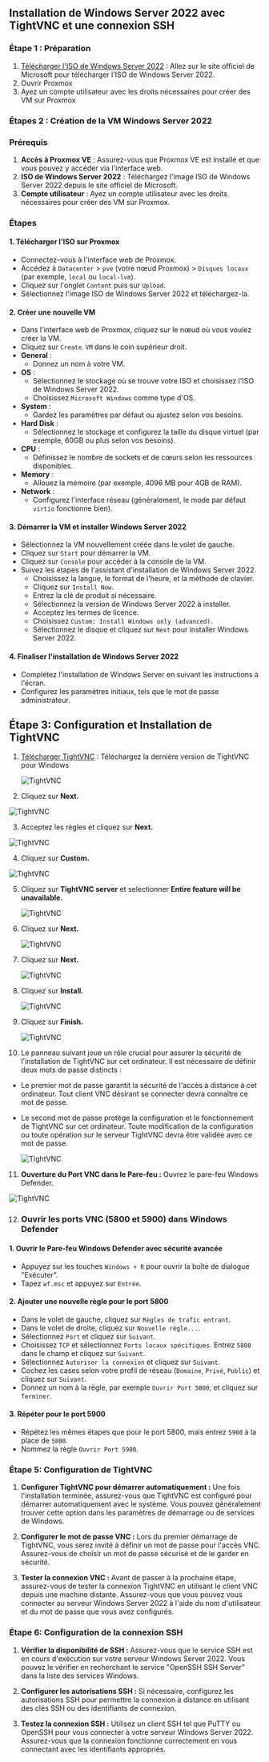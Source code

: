 ## Installation de Windows Server 2022 avec TightVNC et une connexion SSH


### Étape 1 : Préparation

1. [Télécharger l'ISO de Windows Server 2022](https://www.microsoft.com/en-us/evalcenter/evaluate-windows-server-2022) : Allez sur le site officiel de Microsoft pour télécharger l'ISO de Windows Server 2022.
2. Ouvrir Proxmox
3. Ayez un compte utilisateur avec les droits nécessaires pour créer des VM sur Proxmox

### Étapes 2 : Création de la VM Windows Server 2022

### Prérequis

1. **Accès à Proxmox VE** : Assurez-vous que Proxmox VE est installé et que vous pouvez y accéder via l'interface web.
2. **ISO de Windows Server 2022** : Téléchargez l'image ISO de Windows Server 2022 depuis le site officiel de Microsoft.
3. **Compte utilisateur** : Ayez un compte utilisateur avec les droits nécessaires pour créer des VM sur Proxmox.

### Étapes

#### 1. Télécharger l'ISO sur Proxmox

- Connectez-vous à l'interface web de Proxmox.
- Accédez à `Datacenter` > `pve` (votre nœud Proxmox) > `Disques locaux` (par exemple, `local` ou `local-lvm`).
- Cliquez sur l'onglet `Content` puis sur `Upload`.
- Sélectionnez l'image ISO de Windows Server 2022 et téléchargez-la.

#### 2. Créer une nouvelle VM

- Dans l'interface web de Proxmox, cliquez sur le nœud où vous voulez créer la VM.
- Cliquez sur `Create VM` dans le coin supérieur droit.
- **General** :
  - Donnez un nom à votre VM.
- **OS** :
  - Sélectionnez le stockage où se trouve votre ISO et choisissez l'ISO de Windows Server 2022.
  - Choisissez `Microsoft Windows` comme type d'OS.
- **System** :
  - Gardez les paramètres par défaut ou ajustez selon vos besoins.
- **Hard Disk** :
  - Sélectionnez le stockage et configurez la taille du disque virtuel (par exemple, 60GB ou plus selon vos besoins).
- **CPU** :
  - Définissez le nombre de sockets et de cœurs selon les ressources disponibles.
- **Memory** :
  - Allouez la mémoire (par exemple, 4096 MB pour 4GB de RAM).
- **Network** :
  - Configurez l'interface réseau (généralement, le mode par défaut `virtio` fonctionne bien).

#### 3. Démarrer la VM et installer Windows Server 2022

- Sélectionnez la VM nouvellement créée dans le volet de gauche.
- Cliquez sur `Start` pour démarrer la VM.
- Cliquez sur `Console` pour accéder à la console de la VM.
- Suivez les étapes de l'assistant d'installation de Windows Server 2022.
  - Choisissez la langue, le format de l'heure, et la méthode de clavier.
  - Cliquez sur `Install Now`.
  - Entrez la clé de produit si nécessaire.
  - Sélectionnez la version de Windows Server 2022 à installer.
  - Acceptez les termes de licence.
  - Choisissez `Custom: Install Windows only (advanced)`.
  - Sélectionnez le disque et cliquez sur `Next` pour installer Windows Server 2022.

#### 4. Finaliser l'installation de Windows Server 2022

- Complétez l'installation de Windows Server en suivant les instructions à l'écran.
- Configurez les paramètres initiaux, tels que le mot de passe administrateur.

## Étape 3: Configuration et Installation de TightVNC

1. [Télécharger TightVNC](https://www.tightvnc.com/download.php) : Téléchargez la dernière version de TightVNC pour Windows 
   
   ![TightVNC](images/Installation_TightVNC_1.png)

2. Cliquez sur **Next.**

  ![TightVNC](images/Installation_TightVNC_2.png)

3. Acceptez les règles et cliquez sur **Next.**

  ![TightVNC](images/Installation_TightVNC_3.png)

4. Cliquez sur **Custom.**

  ![TightVNC](images/Installation_TightVNC_4.png)

5. Cliquez sur **TightVNC server** et selectionner **Entire feature will be unavailable.**

   ![TightVNC](images/Installation_TightVNC_5.png)

6. Cliquez sur **Next.**

   ![TightVNC](images/Installation_TightVNC_6.png)

7. Cliquez sur **Next.**

   ![TightVNC](images/Installation_TightVNC_7.png)

8. Cliquez sur **Install.**

   ![TightVNC](images/Installation_TightVNC_8.png)

9. Cliquez sur **Finish.**

   ![TightVNC](images/Installation_TightVNC_9.png)

10. Le panneau suivant joue un rôle crucial pour assurer la sécurité de l'installation de TightVNC sur cet ordinateur. Il est nécessaire de définir deux mots de passe distincts :

- Le premier mot de passe garantit la sécurité de l'accès à distance à cet ordinateur. Tout client VNC désirant se connecter devra connaître ce mot de passe.

- Le second mot de passe protège la configuration et le fonctionnement de TightVNC sur cet ordinateur. Toute modification de la configuration ou toute opération sur le serveur TightVNC devra être validée avec ce mot de passe.

   ![TightVNC](images/Installation_TightVNC_10.png)

11. **Ouverture du Port VNC dans le Pare-feu :** Ouvrez le pare-feu Windows Defender.

   ![TightVNC](images/Installation_TightVNC_11.png)

12. ### Ouvrir les ports VNC (5800 et 5900) dans Windows Defender


  #### 1. Ouvrir le Pare-feu Windows Defender avec sécurité avancée

  - Appuyez sur les touches `Windows + R` pour ouvrir la boîte de dialogue "Exécuter".
  - Tapez `wf.msc` et appuyez sur `Entrée`.

  #### 2. Ajouter une nouvelle règle pour le port 5800

  - Dans le volet de gauche, cliquez sur `Règles de trafic entrant`.
  - Dans le volet de droite, cliquez sur `Nouvelle règle...`.
  - Sélectionnez `Port` et cliquez sur `Suivant`.
  - Choisissez `TCP` et sélectionnez `Ports locaux spécifiques`. Entrez `5800` dans le champ et cliquez sur `Suivant`.
  - Sélectionnez `Autoriser la connexion` et cliquez sur `Suivant`.
  - Cochez les cases selon votre profil de réseau (`Domaine`, `Privé`, `Public`) et cliquez sur `Suivant`.
  - Donnez un nom à la règle, par exemple `Ouvrir Port 5800`, et cliquez sur `Terminer`.

  #### 3. Répéter pour le port 5900

  - Répétez les mêmes étapes que pour le port 5800, mais entrez `5900` à la place de `5800`.
  - Nommez la règle `Ouvrir Port 5900`.

   
### Étape 5: Configuration de TightVNC 

1. **Configurer TightVNC pour démarrer automatiquement :** Une fois l'installation terminée, assurez-vous que TightVNC est configuré pour démarrer automatiquement avec le système. Vous pouvez généralement trouver cette option dans les paramètres de démarrage ou de services de Windows.

2. **Configurer le mot de passe VNC :** Lors du premier démarrage de TightVNC, vous serez invité à définir un mot de passe pour l'accès VNC. Assurez-vous de choisir un mot de passe sécurisé et de le garder en sécurité.

3. **Tester la connexion VNC :** Avant de passer à la prochaine étape, assurez-vous de tester la connexion TightVNC en utilisant le client VNC depuis une machine distante. Assurez-vous que vous pouvez vous connecter au serveur Windows Server 2022 à l'aide du nom d'utilisateur et du mot de passe que vous avez configurés.

### Étape 6: Configuration de la connexion SSH

1. **Vérifier la disponibilité de SSH :** Assurez-vous que le service SSH est en cours d'exécution sur votre serveur Windows Server 2022. Vous pouvez le vérifier en recherchant le service "OpenSSH SSH Server" dans la liste des services Windows.

2. **Configurer les autorisations SSH :** Si nécessaire, configurez les autorisations SSH pour permettre la connexion à distance en utilisant des clés SSH ou des identifiants de connexion.

3. **Testez la connexion SSH :** Utilisez un client SSH tel que PuTTY ou OpenSSH pour vous connecter à votre serveur Windows Server 2022. Assurez-vous que la connexion fonctionne correctement en vous connectant avec les identifiants appropriés.





  


